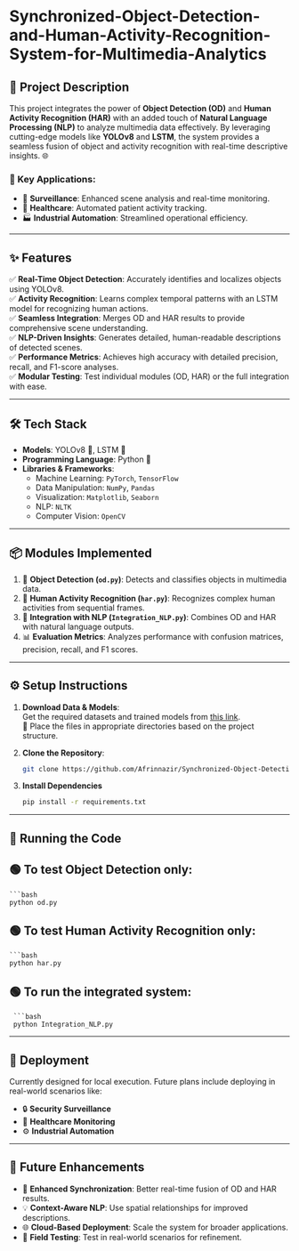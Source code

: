 # Synchronized-Object-Detection-and-Human-Activity-Recognition-System-for-Multimedia-Analytics


## 📝 Project Description

This project integrates the power of **Object Detection (OD)** and **Human Activity Recognition (HAR)** with an added touch of **Natural Language Processing (NLP)** to analyze multimedia data effectively. By leveraging cutting-edge models like **YOLOv8** and **LSTM**, the system provides a seamless fusion of object and activity recognition with real-time descriptive insights. 🌐

### 🌟 Key Applications:
- 🎥 **Surveillance**: Enhanced scene analysis and real-time monitoring.
- 🏥 **Healthcare**: Automated patient activity tracking.
- 🏭 **Industrial Automation**: Streamlined operational efficiency.

---

## ✨ Features

✅ **Real-Time Object Detection**: Accurately identifies and localizes objects using YOLOv8.  
✅ **Activity Recognition**: Learns complex temporal patterns with an LSTM model for recognizing human actions.  
✅ **Seamless Integration**: Merges OD and HAR results to provide comprehensive scene understanding.  
✅ **NLP-Driven Insights**: Generates detailed, human-readable descriptions of detected scenes.  
✅ **Performance Metrics**: Achieves high accuracy with detailed precision, recall, and F1-score analyses.  
✅ **Modular Testing**: Test individual modules (OD, HAR) or the full integration with ease.  

---

## 🛠️ Tech Stack

- **Models**: YOLOv8 🦾, LSTM 🧠  
- **Programming Language**: Python 🐍  
- **Libraries & Frameworks**:  
  - Machine Learning: `PyTorch`, `TensorFlow`  
  - Data Manipulation: `NumPy`, `Pandas`  
  - Visualization: `Matplotlib`, `Seaborn`  
  - NLP: `NLTK`  
  - Computer Vision: `OpenCV`

---

## 📦 Modules Implemented

1. 🎯 **Object Detection (`od.py`)**: Detects and classifies objects in multimedia data.  
2. 🕺 **Human Activity Recognition (`har.py`)**: Recognizes complex human activities from sequential frames.  
3. 🔗 **Integration with NLP (`Integration_NLP.py`)**: Combines OD and HAR with natural language outputs.  
4. 📊 **Evaluation Metrics**: Analyzes performance with confusion matrices, precision, recall, and F1 scores.

---

## ⚙️ Setup Instructions

1. **Download Data & Models**:  
   Get the required datasets and trained models from [this link](https://drive.google.com/drive/folders/1kbJnAsMOfXh3wHCJhk0ufgQkhKW24cpR?usp=sharing).  
   📂 Place the files in appropriate directories based on the project structure.

2. **Clone the Repository**:  
   ```bash
   git clone https://github.com/Afrinnazir/Synchronized-Object-Detection-and-Human-Activity-Recognition-System-for-Multimedia-Analytics.git
   
3. **Install Dependencies**  
   ```bash
   pip install -r requirements.txt
---
## 🚀 Running the Code

## 🟢 To test Object Detection only:  
    ```bash
    python od.py
 
## 🟢 To test Human Activity Recognition only:  
    ```bash
    python har.py

 ## 🟢 To run the integrated system:
     ```bash
     python Integration_NLP.py

---

## 🌈 Deployment

Currently designed for local execution. Future plans include deploying in real-world scenarios like:  
- 🔒 **Security Surveillance**  
- 🏥 **Healthcare Monitoring**  
- ⚙️ **Industrial Automation**  

---

## 🌟 Future Enhancements

- 🎯 **Enhanced Synchronization**: Better real-time fusion of OD and HAR results.  
- 💡 **Context-Aware NLP**: Use spatial relationships for improved descriptions.  
- 🌐 **Cloud-Based Deployment**: Scale the system for broader applications.  
- 🧪 **Field Testing**: Test in real-world scenarios for refinement.




